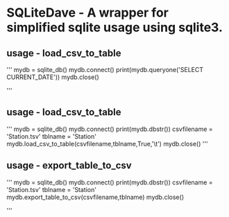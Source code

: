 # SQLiteDave - A wrapper for simplified sqlite usage using sqlite3.

## usage - load_csv_to_table
'''
	mydb = sqlite_db()
	mydb.connect()
	print(mydb.queryone('SELECT CURRENT_DATE'))
	mydb.close()

'''

## usage - load_csv_to_table
'''
	mydb = sqlite_db()
	mydb.connect()
	print(mydb.dbstr())
	csvfilename = 'Station.tsv'
	tblname = 'Station'	
	mydb.load_csv_to_table(csvfilename,tblname,True,'\t')
	mydb.close()
'''

## usage - export_table_to_csv
'''
	mydb = sqlite_db()
	mydb.connect()
	print(mydb.dbstr())
	csvfilename = 'Station.tsv'
	tblname = 'Station'
	mydb.export_table_to_csv(csvfilename,tblname)
	mydb.close()

'''